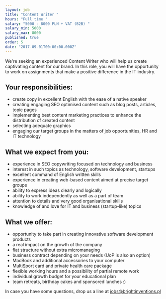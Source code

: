 ```yaml
---
layout: job
title: "Content Writer "
hours: "Full time "
salary: "5000 - 8000 PLN + VAT (B2B) "
salary_min: 5000
salary_max: 8000
published: true
order: 5
date: "2017-09-01T00:00:00.000Z"
---
```

We're seeking an experienced Content Writer who will help us create captivating content for our brand. In this role, you will have the opportunity to work on assignments that make a positive difference in the IT industry. 



## Your responsibilities: 

* create copy in excellent English with the ease of a native speaker
* creating engaging SEO optimised content such as blog posts, articles, topic pages 
* implementing best content marketing practices to enhance the distribution of created content
* selecting adequate graphics 
* engaging our target groups in the matters of job opportunities, HR and IT technology



## What we expect from you: 

* experience in SEO copywriting focused on technology and business 
* interest in such topics as technology, software development, startups 
* excellent command of English written skills 
* experience in creating web-based content aimed at precise target groups 
* ability to express ideas clearly and logically 
* ability to work independently as well as a part of team
* attention to details and very good organisational skills
* knowledge of and love for IT and business (startup-like) topics



## What we offer:

* opportunity to take part in creating innovative software development products
* a real impact on the growth of the company
* flat structure without extra micromanaging 
* business contract depending on your needs (UoP is also an option)
* MacBook and additional accessories to your computer
* MultiSport card and private health care package
* flexible working hours and a possibility of partial remote work
* individual growth budget for your educational plan
* team retreats, birthday cakes and sponsored lunches :)

In case you have some questions, drop us a line at jobs@brightinventions.pl
